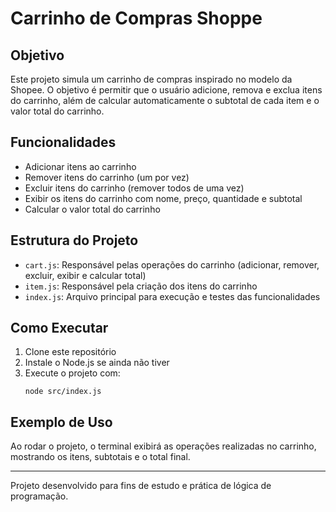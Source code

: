 # Carrinho de Compras Shoppe

## Objetivo

Este projeto simula um carrinho de compras inspirado no modelo da Shopee. O objetivo é permitir que o usuário adicione, remova e exclua itens do carrinho, além de calcular automaticamente o subtotal de cada item e o valor total do carrinho.

## Funcionalidades

- Adicionar itens ao carrinho
- Remover itens do carrinho (um por vez)
- Excluir itens do carrinho (remover todos de uma vez)
- Exibir os itens do carrinho com nome, preço, quantidade e subtotal
- Calcular o valor total do carrinho

## Estrutura do Projeto

- `cart.js`: Responsável pelas operações do carrinho (adicionar, remover, excluir, exibir e calcular total)
- `item.js`: Responsável pela criação dos itens do carrinho
- `index.js`: Arquivo principal para execução e testes das funcionalidades

## Como Executar

1. Clone este repositório
2. Instale o Node.js se ainda não tiver
3. Execute o projeto com:
   ```
   node src/index.js
   ```

## Exemplo de Uso

Ao rodar o projeto, o terminal exibirá as operações realizadas no carrinho, mostrando os itens, subtotais e o total final.

---

Projeto desenvolvido para fins de estudo e prática de lógica de programação.